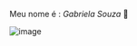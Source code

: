 Meu nome é : _Gabriela Souza_ 💙

![image](https://github.com/user-attachments/assets/19018e95-1d47-4c81-a87a-0fff8f6ab65c)



